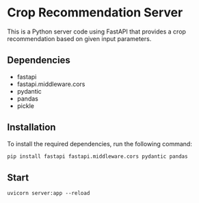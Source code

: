 # Crop Recommendation Server

This is a Python server code using FastAPI that provides a crop recommendation based on given input parameters.

## Dependencies

- fastapi
- fastapi.middleware.cors
- pydantic
- pandas
- pickle

## Installation

To install the required dependencies, run the following command:

```bash
pip install fastapi fastapi.middleware.cors pydantic pandas
```
## Start
`uvicorn server:app --reload
`

